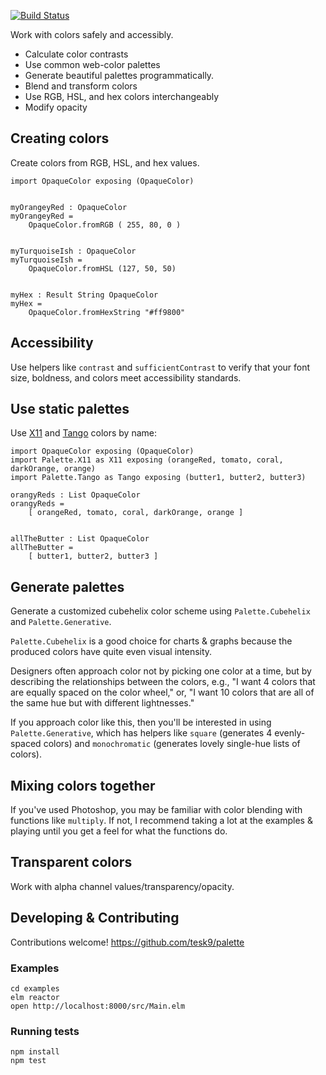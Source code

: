 [![Build Status](https://travis-ci.org/tesk9/palette.svg?branch=master)](https://travis-ci.org/tesk9/palette)

Work with colors safely  and accessibly.

- Calculate color contrasts
- Use common web-color palettes
- Generate beautiful palettes programmatically.
- Blend and transform colors
- Use RGB, HSL, and hex colors interchangeably
- Modify opacity

## Creating colors

Create colors from RGB, HSL, and hex values.

```
import OpaqueColor exposing (OpaqueColor)


myOrangeyRed : OpaqueColor
myOrangeyRed =
    OpaqueColor.fromRGB ( 255, 80, 0 )


myTurquoiseIsh : OpaqueColor
myTurquoiseIsh =
    OpaqueColor.fromHSL (127, 50, 50)


myHex : Result String OpaqueColor
myHex =
    OpaqueColor.fromHexString "#ff9800"

```

## Accessibility

Use helpers like `contrast` and `sufficientContrast` to verify that your font size, boldness, and colors meet accessibility standards.

## Use static palettes

Use [X11](https://en.wikipedia.org/wiki/X11_color_names) and [Tango](http://tango.freedesktop.org/Tango_Icon_Theme_Guidelines#Color_Palette) colors by name:

```
import OpaqueColor exposing (OpaqueColor)
import Palette.X11 as X11 exposing (orangeRed, tomato, coral, darkOrange, orange)
import Palette.Tango as Tango exposing (butter1, butter2, butter3)

orangyReds : List OpaqueColor
orangyReds =
    [ orangeRed, tomato, coral, darkOrange, orange ]


allTheButter : List OpaqueColor
allTheButter =
    [ butter1, butter2, butter3 ]
```

## Generate palettes

Generate a customized cubehelix color scheme using `Palette.Cubehelix` and `Palette.Generative`.

`Palette.Cubehelix` is a good choice for charts & graphs because the produced colors have quite even visual intensity.

Designers often approach color not by picking one color at a time, but by describing the relationships between
the colors, e.g., "I want 4 colors that are equally spaced on the color wheel," or, "I want 10 colors that
are all of the same hue but with different lightnesses."

If you approach color like this, then you'll be interested in using `Palette.Generative`, which has
helpers like `square` (generates 4 evenly-spaced colors) and `monochromatic` (generates lovely
single-hue lists of colors).


## Mixing colors together

If you've used Photoshop, you may be familiar with color blending with functions
like `multiply`. If not, I recommend taking a lot at the examples & playing until
you get a feel for what the functions do.


## Transparent colors

Work with alpha channel values/transparency/opacity.

## Developing & Contributing

Contributions welcome!
https://github.com/tesk9/palette

### Examples

```
cd examples
elm reactor
open http://localhost:8000/src/Main.elm
```

### Running tests

```
npm install
npm test
```
